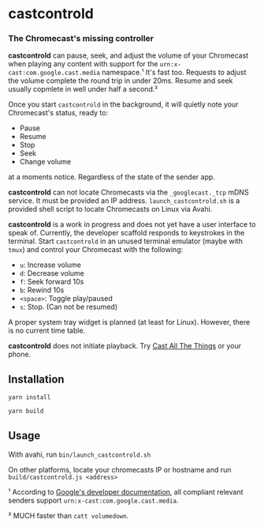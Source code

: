 # castcontrold
### The Chromecast's missing controller

**castcontrold** can pause, seek, and adjust the volume of your Chromecast when playing any content with support for the `urn:x-cast:com.google.cast.media` namespace.¹ 
It's fast too. Requests to adjust the volume complete the round trip in under 20ms. 
Resume and seek usually copmlete in well under half a second.² 

Once you start `castcontrold` in the background, it will quietly note your Chromecast's status, ready to:

- Pause
- Resume
- Stop
- Seek
- Change volume

at a moments notice. Regardless of the state of the sender app.

**castcontrold** can not locate Chromecasts via the `_googlecast._tcp` mDNS service. 
It must be provided an IP address. 
`launch_castcontrold.sh` is a provided shell script to locate Chromecasts on Linux via Avahi. 

**castcontrold** is a work in progress and does not yet have a user interface to speak of. Currently, the developer scaffold responds to keystrokes in the terminal. 
Start `castcontrold` in an unused terminal emulator (maybe with `tmux`) and control your Chromecast with the following:

- `u`: Increase volume
- `d`: Decrease volume
- `f`: Seek forward 10s
- `b`: Rewind 10s
- `<space>`: Toggle play/paused
- `s`: Stop. (Can not be resumed)

A proper system tray widget is planned (at least for Linux). However, there is no current time table.

**castcontrold** does not initiate playback. Try [Cast All The Things](https://github.com/skorokithakis/catt) or your phone.

## Installation
`yarn install`

`yarn build`

## Usage
With avahi, run `bin/launch_castcontrold.sh`

On other platforms, locate your chromecasts IP or hostname and run `build/castcontrold.js <address>`


¹ According to [Google's developer documentation](https://developers.google.com/cast/docs/reference/messages), all compliant relevant senders support `urn:x-cast:com.google.cast.media`.

² MUCH faster than `catt volumedown`.
